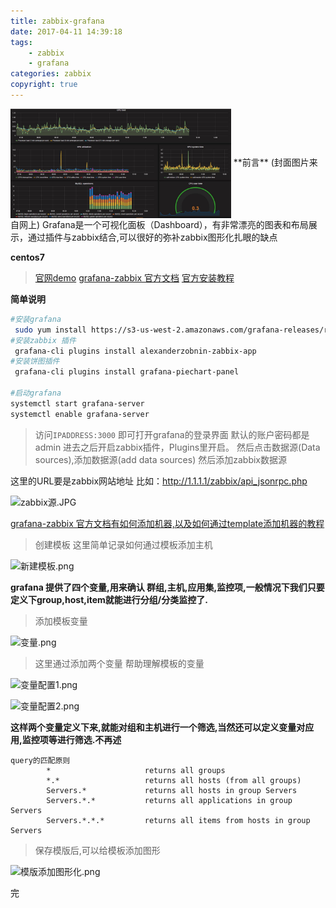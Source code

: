 ```yaml
---
title: zabbix-grafana
date: 2017-04-11 14:39:18
tags:
    - zabbix
    - grafana
categories: zabbix
copyright: true
---
```

<img src="/images/grafana.jpg" width = "70%" height = "50%" alt="模板" align=center />
**前言**
(封面图片来自网上)
Grafana是一个可视化面板（Dashboard），有非常漂亮的图表和布局展示，通过插件与zabbix结合,可以很好的弥补zabbix图形化扎眼的缺点
<!--more-->

**centos7**

>[官网demo](http://play.grafana.org/)
>[grafana-zabbix 官方文档](http://docs.grafana-zabbix.org/)
>[官方安装教程](http://docs.grafana.org/installation/rpm/)

**简单说明**
```bash
#安装grafana
 sudo yum install https://s3-us-west-2.amazonaws.com/grafana-releases/release/grafana-4.2.0-1.x86_64.rpm
#安装zabbix 插件
 grafana-cli plugins install alexanderzobnin-zabbix-app
#安装饼图插件
 grafana-cli plugins install grafana-piechart-panel

#启动grafana
systemctl start grafana-server
systemctl enable grafana-server
```
> 访问`IPADDRESS:3000` 即可打开grafana的登录界面
默认的账户密码都是admin
> 进去之后开启zabbix插件，Plugins里开启。
>然后点击数据源(Data sources),添加数据源(add data sources)
然后添加zabbix数据源

这里的URL要是zabbix网站地址 比如：http://1.1.1.1/zabbix/api_jsonrpc.php

![zabbix源.JPG](http://upload-images.jianshu.io/upload_images/2511748-205e4aa6095ef924.JPG?imageMogr2/auto-orient/strip%7CimageView2/2/w/1240)


[grafana-zabbix 官方文档有如何添加机器,以及如何通过template添加机器的教程](http://docs.grafana-zabbix.org/)

> 创建模板 这里简单记录如何通过模板添加主机

![新建模板.png](http://upload-images.jianshu.io/upload_images/2511748-beff502a8624b8c0.png?imageMogr2/auto-orient/strip%7CimageView2/2/w/1240)

**grafana 提供了四个变量,用来确认 群组,主机,应用集,监控项,一般情况下我们只要定义下group,host,item就能进行分组/分类监控了.**

>添加模板变量


![变量.png](http://upload-images.jianshu.io/upload_images/2511748-0a4477e50738843c.png?imageMogr2/auto-orient/strip%7CimageView2/2/w/1240)

> 这里通过添加两个变量 帮助理解模板的变量


![变量配置1.png](http://upload-images.jianshu.io/upload_images/2511748-503e5c167ae2d381.png?imageMogr2/auto-orient/strip%7CimageView2/2/w/1240)

![变量配置2.png](http://upload-images.jianshu.io/upload_images/2511748-e17600e907f1ec0e.png?imageMogr2/auto-orient/strip%7CimageView2/2/w/1240)

**这样两个变量定义下来,就能对组和主机进行一个筛选,当然还可以定义变量对应用,监控项等进行筛选.不再述**
```
query的匹配原则
        *                     returns all groups
        *.*                   returns all hosts (from all groups)
        Servers.*             returns all hosts in group Servers
        Servers.*.*           returns all applications in group Servers
        Servers.*.*.*         returns all items from hosts in group Servers
```
>保存模版后,可以给模板添加图形


![模版添加图形化.png](http://upload-images.jianshu.io/upload_images/2511748-d0ca9d9fb7f4cefb.png?imageMogr2/auto-orient/strip%7CimageView2/2/w/1240)


完
